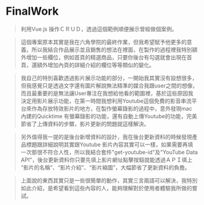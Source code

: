 # FinalWork

> 利用Vue.js 操作ＣＲＵＤ，透過這個範例順便展示曾經做個案例。

> 這個專案原本其實是我在六角學院的最終作業，但我希望賦予他更多的意義，所以我結合作品展示並且銷售的想法在裡面，在製作的過程裡我特別額外增加一些欄位，例如首頁的精選商品，只要你後台有勾選就會出現在首頁，還額外增加內頁的詳細介紹的欄位等等類似的變化。

> 我自己的特別喜歡透過影片展示功能的部分，一開始我其實沒有設想很多，但我感覺只是透過文字還有圖片解說無法精準的媒合我跟user之間的想像，而且最重要的是無法讓User專注在我想給他看的範圍裡，基於這些原因我決定用影片展示功能，在第一時間我想利用Youtube這個免費的影音串流平台來作為存放特效影片的地方，在製作螢幕錄影的過程中，意外發現mac 內建的Quicktime 有螢幕錄影的功能，還有自動上傳Youtube的功能，完美節省了上傳資料的步驟，影片更新的問題就這樣解決。

> 另外值得我一提的是後台新增資料的設計，我在後台更新資料的時候發現產品標題跟詳細說明其實跟Youtube 影片內容其實可以一樣，如果需要再填一次那很不符合人性，所以我結合套件"get-youtube-id"及"YouTube Data API"，後台更新資料你只要先填上影片網址點擊按鈕就能透過ＡＰＩ填上 “影片的名稱”、“影片介紹”、“影片縮圖”，大幅節省了更新資料的負擔。

> 上面說的東西其實只是一些很簡單的動作，其實三言兩語可以解決，我特別如此介紹，是希望看到這些內容的人，能夠理解對於使用者體驗我所做的嘗試。


